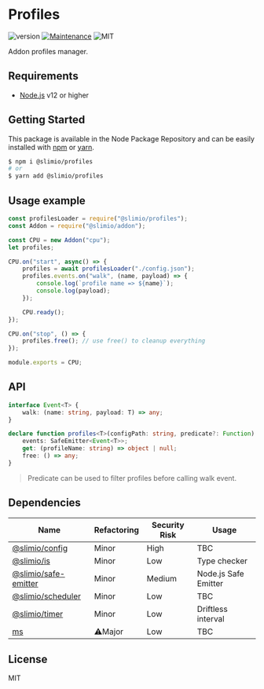 # Profiles
![version](https://img.shields.io/badge/version-0.1.0-blue.svg)
[![Maintenance](https://img.shields.io/badge/Maintained%3F-yes-green.svg)](https://github.com/SlimIO/is/commit-activity)
![MIT](https://img.shields.io/github/license/mashape/apistatus.svg)

Addon profiles manager.

## Requirements
- [Node.js](https://nodejs.org/en/) v12 or higher

## Getting Started
This package is available in the Node Package Repository and can be easily installed with [npm](https://docs.npmjs.com/getting-started/what-is-npm) or [yarn](https://yarnpkg.com).

```bash
$ npm i @slimio/profiles
# or
$ yarn add @slimio/profiles
```

## Usage example
```js
const profilesLoader = require("@slimio/profiles");
const Addon = require("@slimio/addon");

const CPU = new Addon("cpu");
let profiles;

CPU.on("start", async() => {
    profiles = await profilesLoader("./config.json");
    profiles.events.on("walk", (name, payload) => {
        console.log(`profile name => ${name}`);
        console.log(payload);
    });

    CPU.ready();
});

CPU.on("stop", () => {
    profiles.free(); // use free() to cleanup everything
});

module.exports = CPU;
```

## API
```ts
interface Event<T> {
    walk: (name: string, payload: T) => any;
}

declare function profiles<T>(configPath: string, predicate?: Function) : {
    events: SafeEmitter<Event<T>>;
    get: (profileName: string) => object | null;
    free: () => any;
}
```

> Predicate can be used to filter profiles before calling walk event.

## Dependencies

|Name|Refactoring|Security Risk|Usage|
|---|---|---|---|
|[@slimio/config](https://github.com/SlimIO/Config#readme)|Minor|High|TBC|
|[@slimio/is](https://github.com/SlimIO/is)|Minor|Low|Type checker|
|[@slimio/safe-emitter](https://github.com/SlimIO/Safe-emitter)|Minor|Medium|Node.js Safe Emitter|
|[@slimio/scheduler](https://github.com/SlimIO/Scheduler#readme)|Minor|Low|TBC|
|[@slimio/timer](https://github.com/SlimIO/Timer)|Minor|Low|Driftless interval|
|[ms](https://github.com/zeit/ms#readme)|⚠️Major|Low|TBC|

## License
MIT
